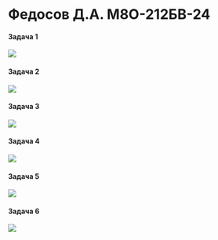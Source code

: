 # Федосов Д.А. М8О-212БВ-24

#### Задача 1
![](https://geps.dev/progress/100)
#### Задача 2
![](https://geps.dev/progress/100)
#### Задача 3
![](https://geps.dev/progress/100)
#### Задача 4
![](https://geps.dev/progress/100)
#### Задача 5
![](https://geps.dev/progress/100)
#### Задача 6
![](https://geps.dev/progress/5)
